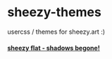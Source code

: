 # sheezy-themes
usercss / themes for sheezy.art :)

#### [sheezy flat - shadows begone!](https://github.com/shiibeh/sheezy-themes/tree/main/flat)
